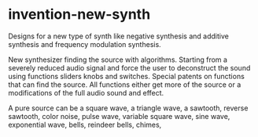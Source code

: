 # invention-new-synth
Designs for a new type of synth like negative synthesis and additive synthesis and frequency modulation synthesis.

New synthesizer finding the source with algorithms. Starting from a severely reduced audio signal and force the user to deconstruct the sound using functions sliders knobs and switches.
Special patents on functions that can find the source. All functions either get more of the source or a modifications of the full audio sound and effect.

A pure source can be a square wave, a triangle wave, a sawtooth, reverse sawtooth, color noise, pulse wave, variable square wave, sine wave, exponential wave, bells, reindeer bells, chimes, 
